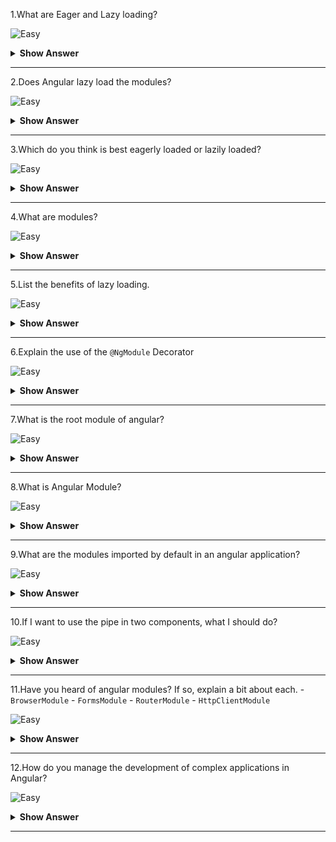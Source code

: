1.What are Eager and Lazy loading?

![Easy](https://raw.githubusercontent.com/revaturelabs/interviewquestions/aef8eff919a3b083089641381ed9a9101ed21fba/ComplexityTags/simple%20(2).svg)

<details markdown="1">
<summary><b>Show Answer</b></summary>
<blockquote markdown="1">
  
**Eager Loading:** 
- It is the default module-loading strategy.
- It loads the feature modules are loaded before the program begins.
- This is primarily utilized for small-scale applications.

**Lazy Loading:** 
- It loads the feature modules dynamically as needed.
- This speeds up the application.
- It is utilized for larger projects where all of the modules are not required at the start.

</blockquote>
</details>
  
---

2.Does Angular lazy load the modules?

![Easy](https://raw.githubusercontent.com/revaturelabs/interviewquestions/aef8eff919a3b083089641381ed9a9101ed21fba/ComplexityTags/simple%20(2).svg)

<details markdown="1">
<summary><b>Show Answer</b></summary>
<blockquote markdown="1">
 
No.By default, Angular loads the NgModules eagerly which means that as soon as the application loads, all the NgModules & components are loaded, whether or not they are immediately necessary.

</blockquote>
</details>
  
---

3.Which do you think is best eagerly loaded or lazily loaded?

![Easy](https://raw.githubusercontent.com/revaturelabs/interviewquestions/aef8eff919a3b083089641381ed9a9101ed21fba/ComplexityTags/simple%20(2).svg)

<details markdown="1">
<summary><b>Show Answer</b></summary>
<blockquote markdown="1">
 
For small-scale applications, eagerly loading modules would be good.But as the application grows the load time will increase if everything is loaded at once.Lazy loading allows Angular to load components and modules as and when they're needed.
  
For large-scale applications, lazy-loading modules would be good.
  
</blockquote>
</details>
  
---

4.What are modules?

![Easy](https://raw.githubusercontent.com/revaturelabs/interviewquestions/aef8eff919a3b083089641381ed9a9101ed21fba/ComplexityTags/simple%20(2).svg)

<details markdown="1">
<summary><b>Show Answer</b></summary>
<blockquote markdown="1">
  
- NgModules consist of files and code related to a specific domain or that have a similar set of functionalities.
- A typical NgModule file declares components, directives, pipes, and services.
- It can also import other modules that are needed in the current module.
- Angular libraries like `RouterModule`, `BrowserModule`, `HttpClientModule` and `FormsModule` are NgModules.
- One of the important advantages of NgModules is that **they can be lazy loaded**.
  
</blockquote>
</details>
  
---

5.List the benefits of lazy loading.

![Easy](https://raw.githubusercontent.com/revaturelabs/interviewquestions/aef8eff919a3b083089641381ed9a9101ed21fba/ComplexityTags/simple%20(2).svg)

<details markdown="1">
<summary><b>Show Answer</b></summary>
<blockquote markdown="1">
 
Benefits of lazy loading module:
- **Reduces initial load time** – Lazy loading of a webpage reduces page weight, allowing for a quicker page load time.
- **Bandwidth conservation** – Lazy loading conserves bandwidth by delivering content to users only if it’s requested.
- **System resource conservation** – Lazy loading conserves both server and client resources, because only some of the images, JavaScript and other code need to be rendered or executed.
   
</blockquote>
</details>
  
---

6.Explain the use of the `@NgModule` Decorator

![Easy](https://raw.githubusercontent.com/revaturelabs/interviewquestions/aef8eff919a3b083089641381ed9a9101ed21fba/ComplexityTags/simple%20(2).svg)

<details markdown="1">
<summary> <b>Show Answer</b></summary>
<blockquote markdown="1">

`@NgModule` takes the below metadata to launch the application:
- `declarations` — contains a list of components, directives, and pipes, which belong to this module.
- `imports` — contains a list of modules, which are used by the component templates in this module reference.For example, we import `BrowserModule` to have browser-specific services such as DOM rendering, sanitization, and location.
- `providers` — the list of service providers that the application needs.
- `bootstrap` — contains the root component of the application

```ts
import { NgModule } from '@angular/core';
import { BrowserModule } from '@angular/platform-browser';
import { AppComponent } from './app.component';
@NgModule({
  declarations: [
    AppComponent
  ],
  imports: [ 
    BrowserModule
  ],
  providers: [],
  bootstrap: [AppComponent]
})
export class AppModule { }
```
	
</blockquote>
</details>
	
--- 

7.What is the root module of angular?

![Easy](https://raw.githubusercontent.com/revaturelabs/interviewquestions/aef8eff919a3b083089641381ed9a9101ed21fba/ComplexityTags/simple%20(2).svg)

<details markdown="1">
<summary> <b>Show Answer</b></summary>
<blockquote markdown="1">

`AppModule` - file is `app.module.ts`
	
</blockquote>
</details>
	
---

8.What is Angular Module?

![Easy](https://raw.githubusercontent.com/revaturelabs/interviewquestions/aef8eff919a3b083089641381ed9a9101ed21fba/ComplexityTags/simple%20(2).svg)

<details markdown="1">
<summary><b>Show Answer</b></summary>
<blockquote markdown="1">

Module in Angular refers to a place where you can group the components, directives, pipes, and services, which are related to the application.
	
![image](https://user-images.githubusercontent.com/70228962/186698012-0db3b928-1c5c-4706-b9c2-bf797be57473.png)


</blockquote>
</details>
  
---

9.What are the modules imported by default in an angular application?

![Easy](https://raw.githubusercontent.com/revaturelabs/interviewquestions/aef8eff919a3b083089641381ed9a9101ed21fba/ComplexityTags/simple%20(2).svg)

<details markdown="1">
<summary><b>Show Answer</b></summary>
<blockquote markdown="1">

After creating the angular application, in the `app.module.ts` file , we can see `BrowserModule` is imported by default.

```ts
import { BrowserModule } from '@angular/platform-browser';
import { AppComponent } from './app.component';
@NgModule({
  declarations: [
    AppComponent
  ],
  imports: [
    BrowserModule
  ],
  providers: [],
  bootstrap: [AppComponent]
})
export class AppModule { }
```
`BrowserModule` is imported from `@angular/platform-browser` (by default provides support to run Angular apps on different supported browsers.

</blockquote>
</details>
  
---
 
10.If I want to use the pipe in two components, what I should do?

![Easy](https://raw.githubusercontent.com/revaturelabs/interviewquestions/aef8eff919a3b083089641381ed9a9101ed21fba/ComplexityTags/simple%20(2).svg)

<details markdown="1">
<summary><b>Show Answer</b></summary>
<blockquote markdown="1">

We have to make that pipe class public, through the `export` keyword, so that external components can use them.
	
For example: `export class FirstCharPipe implements PipeTransform {}` and in that `app.module.ts`, we have imported the pipe class and added it under the `declarations` property of `@NgModule`

```ts
import { BrowserModule } from '@angular/platform-browser';
import { AppComponent } from './app.component';
import { UserComponent } from './user/user.component';
import { AdminComponent } from './admin/admin.component';
import { FirstCharPipe } from './first-char.pipe';

@NgModule({
  declarations: [
    AppComponent,
    UserComponent,
    AdminComponent,
    FirstCharPipe
  ],
  imports: [
    BrowserModule
  ],
  providers: [],
  bootstrap: [AppComponent]
})
export class AppModule { }
```

</blockquote>
</details>
  
---
 

11.Have you heard of angular modules? If so, explain a bit about each.
	- `BrowserModule`
	- `FormsModule`
	- `RouterModule`
	- `HttpClientModule`


![Easy](https://raw.githubusercontent.com/revaturelabs/interviewquestions/aef8eff919a3b083089641381ed9a9101ed21fba/ComplexityTags/simple%20(2).svg)

<details markdown="1">
<summary><b>Show Answer</b></summary>
<blockquote markdown="1">

- `BrowserModule` is imported from `@angular/platform-browser` (by default) and provides support to run Angular apps on different supported browsers.
- `FormsModule` is imported from `@angular/forms` and it is used when you build template-driven forms.
- `RouterModule` is imported from `@angular/router` and  it is used when you want to navigate between views defined in an application.
- `HttpClientModule` is imported from `@angular/common/http` and it is used to initiate HTTP requests and responses in angular apps.

</blockquote>
</details>
  
---
 
12.How do you manage the development of complex applications in Angular? 

![Easy](https://raw.githubusercontent.com/revaturelabs/interviewquestions/aef8eff919a3b083089641381ed9a9101ed21fba/ComplexityTags/simple%20(2).svg)

<details markdown="1">
<summary><b>Show Answer</b></summary>
<blockquote markdown="1">
 
For large-scale/ complex applications, lazy loading would be good.
</blockquote>
	
<details markdown="1">
<summary><b>Reference</b></summary>	
<blockquote markdown="1">
	
[Angular Reference for implementing lazy loading](https://angular.io/guide/lazy-loading-ngmodules)
	
</blockquote>
</details>
</details>
  
---
 



